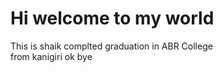 # Hi welcome to my world
This is shaik
complted graduation in ABR College
<br> 
from kanigiri
ok bye 